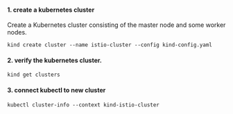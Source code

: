 #### 1. create a kubernetes cluster

Create a Kubernetes cluster consisting of the master node and some worker nodes. 

```
kind create cluster --name istio-cluster --config kind-config.yaml
```

#### 2. verify the kubernetes cluster.

```
kind get clusters
```

#### 3. connect kubectl to new cluster

```
kubectl cluster-info --context kind-istio-cluster
```
